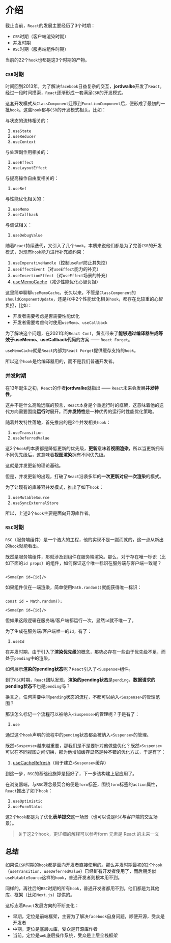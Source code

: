 # 介绍

截止当前，`React`的发展主要经历了3个时期：

- `CSR`时期（客户端渲染时期）
- 并发时期
- `RSC`时期（服务端组件时期）

当前的22个`hook`也都是这3个时期的产物。

### `CSR`时期

时间回到2013年，为了解决`facebook`日益复杂的交互，**jordwalke**开发了`React`。经过一段时间摸索，`React`逐渐形成一套满足`CSR`的开发模式。

这套开发模式从`ClassComponent`迁移到`FunctionComponent`后，便形成了最初的一批`hook`。这些`hook`都与`CSR`的开发模式相关。比如：

与状态的流转相关的：

1. `useState`
2. `useReducer`
3. `useContext`

与处理副作用相关的：

1. `useEffect`
2. `useLayoutEffect`

与提高操作自由度相关的：

1. `useRef`

与性能优化相关的：

1. `useMemo`
2. `useCallback`

与调试相关：

1. `useDebugValue`

随着`React`持续迭代，又引入了几个`hook`，本质来说他们都是为了完善`CSR`的开发模式，对现有`hook`能力进行补充或约束：

1. `useImperativeHandle`（控制`useRef`防止其失控）
2. `useEffectEvent`（对`useEffect`能力的补充）
3. `useInsertionEffect`（对`useEffect`场景的补充）
4. [useMemoCache](https://link.juejin.cn/?target=https%3A%2F%2Fgithub.com%2Ffacebook%2Freact%2Fpull%2F25123)（减少性能优化心智负担）

这里简单聊聊`useMemoCache`。长久以来，不管是`ClassComponent`的`shouldComponentUpdate`，还是`FC`中2个性能优化相关`hook`，都存在比较重的心智负担，比如：

- 开发者需要考虑是否需要性能优化
- 开发者需要考虑何时使用`useMemo`、`useCallback`

为了解决这个问题，在2021年的`React Conf`，黄玄带来了**能够通过编译器生成等效于useMemo、useCallback代码**的方案 —— `React Forget`。

`useMemoCache`就是`React`内部为`React Forget`提供缓存支持的`hook`。

所以这个`hook`是给编译器用的，而不是我们普通开发者。

### 并发时期

在13年诞生之初，`React`的作者**jordwalke**就指出 —— `React`未来会发展**并发特性**。

这并不是什么高瞻远瞩的预言，`React`本身是个重运行时的框架，这意味着他的迭代方向需要围绕**运行时**展开。而**并发特性**是一种优秀的运行时性能优化策略。

随着并发特性落地，首先推出的是2个并发相关`hook`：

1. `useTransition`
2. `useDeferredValue`

这2个`hook`的本质都是降低更新的优先级，**更新**意味着**视图渲染**，所以当更新拥有不同优先级后，这意味着**视图渲染**拥有不同优先级。

这就是并发更新的理论基础。

但是，并发更新的出现，打破了`React`沿袭多年的**一次更新对应一次渲染**的模式。

为了让现有的库兼容并发模式，推出了如下`hook`：

1. `useMutableSource`
2. `useSyncExternalStore`

所以，上述2个`hook`主要是面向开源库作者。

### `RSC`时期

`RSC`（服务端组件）是一个浩大的工程，他的实现不是一蹴而就的，这一点从新出的`hook`就能看出。

既然是服务端组件，那就涉及到组件在服务端渲染。那么，对于存在唯一标识（比如下面的`id props`）的组件，如何保证这个唯一标识在服务端与客户端一致呢？

```

<SomeCpn id={id}/>
```

如果组件仅在一端渲染，简单使用`Math.random()`就能获得唯一标识：

```

const id = Math.random();

<SomeCpn id={id}/>
```

但如果这段逻辑在服务端/客户端都运行一次，显然`id`就不唯一了。

为了生成在服务端/客户端唯一的`id`，有了：

1. `useId`

在并发时期，由于引入了**渲染优先级**的概念，那势必存在一些由于优先级不足，而处于`pending`中的渲染。

如何展示**渲染的pending状态**呢？`React`引入了`<Suspense>`组件。

到了`RSC`时期，`React`团队发现，**渲染的pending状态**是`pending`，**数据请求的pending状态**不也是`pending`吗？

换言之，任何需要中间`pending`状态的流程，不都可以纳入`<Suspense>`的管理范围？

那该怎么标记一个流程可以被纳入`<Suspense>`的管理呢？于是有了：

1. `use`

通过这个`hook`声明的流程中的`pending`状态都会被纳入`<Suspense>`的管理。

既然`<Suspense>`越来越重要，那我们是不是要针对他做些优化？既然`<Suspense>`可以在不同视图之间切换，那为他增加缓存显然是种不错的优化方式，于是有了：

1. [useCacheRefresh](https://link.juejin.cn/?target=https%3A%2F%2Fgithub.com%2Freactwg%2Freact-18%2Fdiscussions%2F25)（用于建立`<Suspense>`缓存）

到这一步，`RSC`的基础设施算是搭好了，下一步该构建上层应用了。

在浏览器端，与`RSC`理念最契合的便是`form`标签，围绕`form`标签的`action`属性，`React`推出了如下`hook`：

1. `useOptimistic`
2. `useFormStatus`

这2个`hook`都是为了优化**表单提交**这一场景（也可以说是`RSC`与客户端的交互场景）。

> 关于这2个hook，更详细的解释可以参考form 元素是 React 的未来一文
> 

## 总结

如果说`CSR`时期的`hook`都是面向开发者直接使用的。那么并发时期最初的2个`hook`（`useTransition`、`useDeferredValue`）已经鲜有开发者使用了，而后期类似`useMutableSource`这样的`hook`，普通开发者则根本用不到。

同样的，再往后的`RSC`时期的所有`hook`，普通开发者都用不到。他们都是为其他库、框架（比如`Next.js`）提供的。

这标志着`React`发展方向的不断变化：

- 早期，定位是前端框架，主要为了解决`facebook`自身问题，顺便开源，受众是开发者
- 中期，定位是底层`UI`库，受众是开源库作者
- 当前，定位是`web`底层操作系统，受众是上层全栈框架